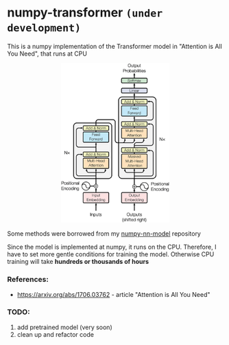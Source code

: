 # numpy-transformer `(under development)`
This is a numpy implementation of the Transformer model in "Attention is All You Need", that runs at CPU

<p align="center">
<img src="images/The-Transformer-model-architecture.png" width=50% height=50%>
</p>

Some methods were borrowed from my [numpy-nn-model](https://github.com/AkiRusProd/numpy-nn-model) repository

Since the model is implemented at numpy, it runs on the CPU. Therefore, I have to set more gentle conditions for training the model. Otherwise CPU training will take **hundreds or thousands of hours**

### References:
 - https://arxiv.org/abs/1706.03762 - article "Attention is All You Need"

### TODO:
1) add pretrained model (very soon)
2) clean up and refactor code

